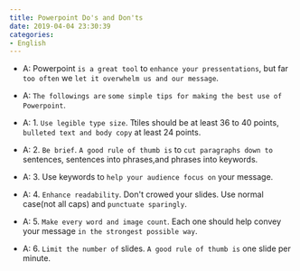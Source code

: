 ```yaml
---
title: Powerpoint Do's and Don'ts
date: 2019-04-04 23:30:39
categories:
- English
---
```


- A: Powerpoint `is a great tool` to `enhance your pressentations`, but far `too often` we `let it overwhelm us and our message`.

- A: `The followings are` `some simple tips for making the best use of Powerpoint`.

- A: 1. `Use legible type size`. Ttiles should be at least 36 to 40 points, `bulleted text and body copy` at least 24 points. 

- A: 2. `Be brief`. `A good rule of thumb is` to `cut paragraphs down to` sentences, sentences into phrases,and phrases into keywords. 

- A: 3. Use keywords to `help your audience focus on` your message. 

- A: 4. `Enhance readability`. Don't crowed your slides. Use normal case(not all caps) and `punctuate sparingly`.

- A: 5. `Make every word and image count`. Each one should help convey your message `in the strongest possible way`.

- A: 6. `Limit the number of` slides. `A good rule of thumb is` one slide per minute.